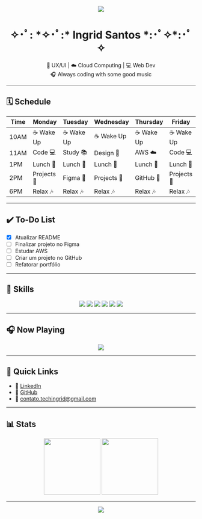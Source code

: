 <p align="center">
  <img src="https://capsule-render.vercel.app/api?type=waving&color=BAA1F7&height=200&section=header&text=tech-ingrid.exe&fontColor=FFFFFF&fontSize=30&animation=twinkling" />
</p>

<h1 align="center">✧･ﾟ: *✧･ﾟ:* Ingrid Santos *:･ﾟ✧*:･ﾟ✧</h1>

<p align="center">
 🦄 UX/UI | ☁️ Cloud Computing | 💻 Web Dev <br>
 🎧 Always coding with some good music
</p>

---

## 🗓️ Schedule

| Time | Monday | Tuesday | Wednesday | Thursday | Friday |
|------|--------|---------|-----------|----------|--------|
| 10AM | ☕ Wake Up | ☕ Wake Up | ☕ Wake Up | ☕ Wake Up | ☕ Wake Up |
| 11AM | Code 💻 | Study 📚 | Design 🎨 | AWS ☁️ | Code 💻 |
| 1PM  | Lunch 🍜 | Lunch 🍜 | Lunch 🍜 | Lunch 🍜 | Lunch 🍜 |
| 2PM  | Projects 🌟 | Figma 🎨 | Projects 🌟 | GitHub 🚀 | Projects 🌟 |
| 6PM  | Relax 🎶 | Relax 🎶 | Relax 🎶 | Relax 🎶 | Relax 🎶 |

---

## ✔️ To-Do List

- [x] Atualizar README  
- [ ] Finalizar projeto no Figma  
- [ ] Estudar AWS  
- [ ] Criar um projeto no GitHub  
- [ ] Refatorar portfólio  

---

## 🎨 Skills

<p align="center">
  <img src="https://img.shields.io/badge/Python-BAA1F7?style=for-the-badge&logo=python&logoColor=white"/>
  <img src="https://img.shields.io/badge/JavaScript-E5D4FF?style=for-the-badge&logo=javascript&logoColor=white"/>
  <img src="https://img.shields.io/badge/HTML5-BAA1F7?style=for-the-badge&logo=html5&logoColor=white"/>
  <img src="https://img.shields.io/badge/CSS3-C9B6F1?style=for-the-badge&logo=css3&logoColor=white"/>
  <img src="https://img.shields.io/badge/AWS-E5D4FF?style=for-the-badge&logo=amazonaws&logoColor=white"/>
  <img src="https://img.shields.io/badge/Figma-BAA1F7?style=for-the-badge&logo=figma&logoColor=white"/>
</p>

---

## 🎧 Now Playing

<p align="center">
  <img src="https://spotify-github-profile.vercel.app/api/view?uid=&cover_image=true&theme=novatorem&show_offline=false&background_color=121212&interchange=true&bar_color=BAA1F7&bar_color_cover=false"/>
</p>

---

## 🧭 Quick Links

- 💜 [LinkedIn](https://www.linkedin.com/in/tech-ingrid)  
- 🐙 [GitHub](https://github.com/tech-ingrid)  
- 📧 contato.techingrid@gmail.com  

---

## 📊 Stats

<p align="center">
  <img height="150em" src="https://github-readme-stats.vercel.app/api?username=tech-ingrid&show_icons=true&theme=tokyonight&title_color=BAA1F7&icon_color=BAA1F7"/>
  <img height="150em" src="https://github-readme-stats.vercel.app/api/top-langs/?username=tech-ingrid&layout=compact&langs_count=7&theme=tokyonight&title_color=BAA1F7"/>
</p>

---

<p align="center">
  <img src="https://capsule-render.vercel.app/api?type=waving&color=BAA1F7&height=150&section=footer"/>
</p>
